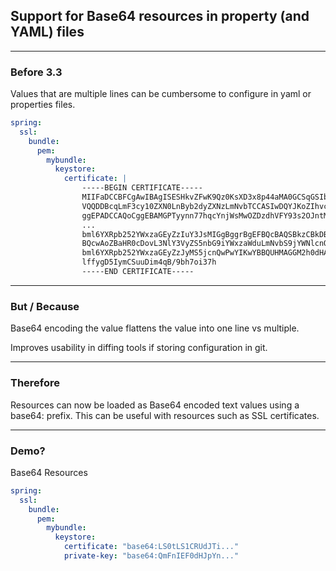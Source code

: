 ## Support for Base64 resources in property (and YAML) files

---

### Before 3.3

Values that are multiple lines can be cumbersome to configure in yaml or properties files.

```yaml
spring:
  ssl:
    bundle:
      pem:
        mybundle:
          keystore:
            certificate: |
                -----BEGIN CERTIFICATE-----
                MIIFaDCCBFCgAwIBAgISESHkvZFwK9Qz0KsXD3x8p44aMA0GCSqGSIb3DQEBCwUA
                VQQDDBcqLmF3cy10ZXN0LnByb2dyZXNzLmNvbTCCASIwDQYJKoZIhvcNAQEBBQAD
                ggEPADCCAQoCggEBAMGPTyynn77hqcYnjWsMwOZDzdhVFY93s2OJntMbuKTHn39B
                ...
                bml6YXRpb252YWxzaGEyZzIuY3JsMIGgBggrBgEFBQcBAQSBkzCBkDBNBggrBgEF
                BQcwAoZBaHR0cDovL3NlY3VyZS5nbG9iYWxzaWduLmNvbS9jYWNlcnQvZ3Nvcmdh
                bml6YXRpb252YWxzaGEyZzJyMS5jcnQwPwYIKwYBBQUHMAGGM2h0dHA6Ly9vY3Nw
                lffygD5IymCSuuDim4qB/9bh7oi37h
                -----END CERTIFICATE-----
```

---

### But / Because

Base64 encoding the value flattens the value into one line vs multiple.

Improves usability in diffing tools if storing configuration in git.

---

### Therefore

Resources can now be loaded as Base64 encoded text values using a base64: prefix. This can be useful with resources such as SSL certificates.

---

### Demo?


Base64 Resources


```yaml
spring:
  ssl:
    bundle:
      pem:
        mybundle:
          keystore:
            certificate: "base64:LS0tLS1CRUdJTi..."
            private-key: "base64:QmFnIEF0dHJpYn..."
```